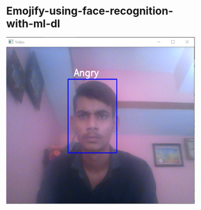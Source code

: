 # Emojify-using-face-recognition-with-ml-dl
![alt text](https://github.com/YagnikBavishi/Emojify-using-face-recognition-with-ml-dl/blob/master/images/output1.PNG)
